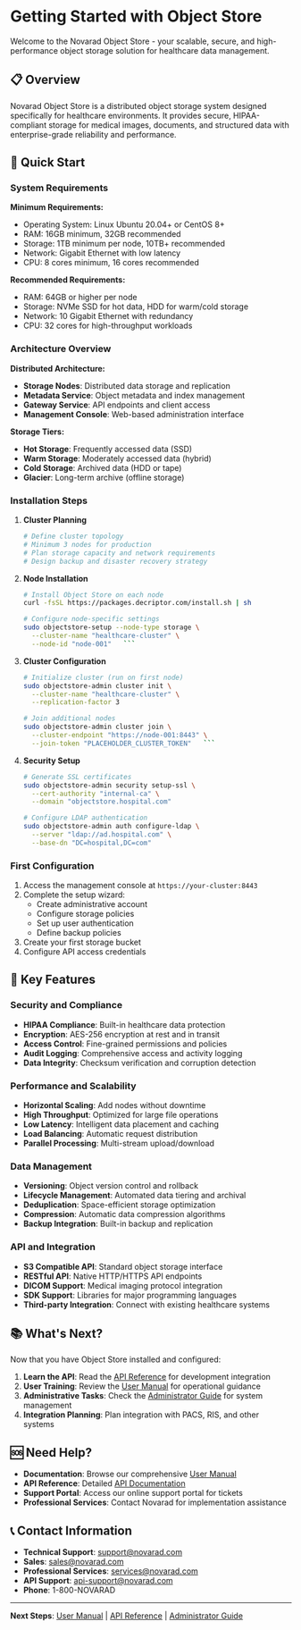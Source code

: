 # Getting Started with Object Store

Welcome to the Novarad Object Store - your scalable, secure, and
high-performance object storage solution for healthcare data management.

## 📋 Overview

Novarad Object Store is a distributed object storage system designed
specifically for healthcare environments. It provides secure, HIPAA-compliant
storage for medical images, documents, and structured data with enterprise-grade
reliability and performance.

## 🚀 Quick Start

### System Requirements

**Minimum Requirements:**

- Operating System: Linux Ubuntu 20.04+ or CentOS 8+
- RAM: 16GB minimum, 32GB recommended
- Storage: 1TB minimum per node, 10TB+ recommended
- Network: Gigabit Ethernet with low latency
- CPU: 8 cores minimum, 16 cores recommended

**Recommended Requirements:**

- RAM: 64GB or higher per node
- Storage: NVMe SSD for hot data, HDD for warm/cold storage
- Network: 10 Gigabit Ethernet with redundancy
- CPU: 32 cores for high-throughput workloads

### Architecture Overview

**Distributed Architecture:**

- **Storage Nodes**: Distributed data storage and replication
- **Metadata Service**: Object metadata and index management
- **Gateway Service**: API endpoints and client access
- **Management Console**: Web-based administration interface

**Storage Tiers:**

- **Hot Storage**: Frequently accessed data (SSD)
- **Warm Storage**: Moderately accessed data (hybrid)
- **Cold Storage**: Archived data (HDD or tape)
- **Glacier**: Long-term archive (offline storage)

### Installation Steps

1. **Cluster Planning**

   ```bash
   # Define cluster topology
   # Minimum 3 nodes for production
   # Plan storage capacity and network requirements
   # Design backup and disaster recovery strategy
   ```

1. **Node Installation**

   ```bash
   # Install Object Store on each node
   curl -fsSL https://packages.decriptor.com/install.sh | sh
   
   # Configure node-specific settings
   sudo objectstore-setup --node-type storage \
     --cluster-name "healthcare-cluster" \
     --node-id "node-001"   ```

1. **Cluster Configuration**

   ```bash
   # Initialize cluster (run on first node)
   sudo objectstore-admin cluster init \
     --cluster-name "healthcare-cluster" \
     --replication-factor 3
   
   # Join additional nodes
   sudo objectstore-admin cluster join \
     --cluster-endpoint "https://node-001:8443" \
     --join-token "PLACEHOLDER_CLUSTER_TOKEN"   ```

1. **Security Setup**

   ```bash
   # Generate SSL certificates
   sudo objectstore-admin security setup-ssl \
     --cert-authority "internal-ca" \
     --domain "objectstore.hospital.com"
   
   # Configure LDAP authentication
   sudo objectstore-admin auth configure-ldap \
     --server "ldap://ad.hospital.com" \
     --base-dn "DC=hospital,DC=com"
   ```

### First Configuration

1. Access the management console at `https://your-cluster:8443`
1. Complete the setup wizard:
   - Create administrative account
   - Configure storage policies
   - Set up user authentication
   - Define backup policies
1. Create your first storage bucket
1. Configure API access credentials

## 🏥 Key Features

### Security and Compliance

- **HIPAA Compliance**: Built-in healthcare data protection
- **Encryption**: AES-256 encryption at rest and in transit
- **Access Control**: Fine-grained permissions and policies
- **Audit Logging**: Comprehensive access and activity logging
- **Data Integrity**: Checksum verification and corruption detection

### Performance and Scalability

- **Horizontal Scaling**: Add nodes without downtime
- **High Throughput**: Optimized for large file operations
- **Low Latency**: Intelligent data placement and caching
- **Load Balancing**: Automatic request distribution
- **Parallel Processing**: Multi-stream upload/download

### Data Management

- **Versioning**: Object version control and rollback
- **Lifecycle Management**: Automated data tiering and archival
- **Deduplication**: Space-efficient storage optimization
- **Compression**: Automatic data compression algorithms
- **Backup Integration**: Built-in backup and replication

### API and Integration

- **S3 Compatible API**: Standard object storage interface
- **RESTful API**: Native HTTP/HTTPS API endpoints
- **DICOM Support**: Medical imaging protocol integration
- **SDK Support**: Libraries for major programming languages
- **Third-party Integration**: Connect with existing healthcare systems

## 📚 What's Next?

Now that you have Object Store installed and configured:

1. **Learn the API**: Read the [API Reference](api-reference.md) for development integration
1. **User Training**: Review the [User Manual](user-manual.md) for operational guidance
1. **Administrative Tasks**: Check the [Administrator Guide](admin-guide.md) for system management
1. **Integration Planning**: Plan integration with PACS, RIS, and other systems

## 🆘 Need Help?

- **Documentation**: Browse our comprehensive [User Manual](user-manual.md)
- **API Reference**: Detailed [API Documentation](api-reference.md)
- **Support Portal**: Access our online support portal for tickets
- **Professional Services**: Contact Novarad for implementation assistance

## 📞 Contact Information

- **Technical Support**: <support@novarad.com>
- **Sales**: <sales@novarad.com>
- **Professional Services**: <services@novarad.com>
- **API Support**: <api-support@novarad.com>
- **Phone**: 1-800-NOVARAD

---

**Next Steps**: [User Manual](user-manual.md) | [API Reference](api-reference.md) | [Administrator Guide](admin-guide.md)
